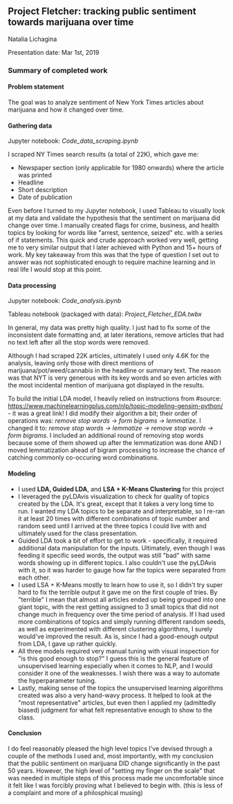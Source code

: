 ## Project Fletcher: tracking public sentiment towards marijuana over time

Natalia Lichagina

Presentation date: Mar 1st, 2019

### Summary of completed work

#### Problem statement

The goal was to analyze sentiment of New York Times articles about marijuana and how it changed over time.

#### Gathering data

Jupyter notebook: *Code_data_scraping.ipynb* 

I scraped NY Times search results (a total of 22K), which gave me:

- Newspaper section (only applicable for 1980 onwards) where the article was printed
- Headline
- Short description
- Date of publication

Even before I turned to my Jupyter notebook, I used Tableau to visually look at my data and validate the hypothesis that the sentiment on marijuana did change over time.  I manually created flags for crime, business, and health topics by looking for words like "arrest, sentence, seized" etc. with a series of if statements.  This quick and crude approach worked very well, getting me to very similar output that I later achieved with Python and 15+ hours of work.  My key takeaway from this was that the type of question I set out to answer was not sophisticated enough to require machine learning and in real life I would stop at this point.

#### Data processing

Jupyter notebook: *Code_analysis.ipynb* 

Tableau notebook (packaged with data): *Project_Fletcher_EDA.twbx*

In general, my data was pretty high quality. I just had to fix some of the inconsistent date formatting and, at later iterations, remove articles that had no text left after all the stop words were removed.

Although I had scraped 22K articles, ultimately I used only 4.6K for the analysis, leaving only those with direct mentions of marijuana/pot/weed/cannabis in the headline or summary text.  The reason was that NYT is very generous with its key words and so even articles with the most incidental mention of marijuana got displayed in the results.

To build the initial LDA model, I heavily relied on instructions from #source: https://www.machinelearningplus.com/nlp/topic-modeling-gensim-python/ - it was a great link! I did modify their algorithm a bit; their order of operations was: *remove stop words -> form bigrams -> lemmatize*.  I changed it to: *remove stop words -> lemmatize -> remove stop words -> form bigrams*.  I included an additional round of removing stop words because some of them showed up after the lemmatization was done AND I moved lemmatization ahead of bigram processing to increase the chance of catching commonly co-occuring word combinations.

#### Modeling

- I used **LDA, Guided LDA**, and **LSA + K-Means Clustering** for this project
- I leveraged the pyLDAvis visualization to check for quality of topics created by the LDA.  It's great, except that it takes a very long time to run. I wanted my LDA topics to be separate and interpretable, so I re-ran it at least 20 times with different combinations of topic number and random seed until I arrived at the three topics I could live with and ultimately used for the class presentation.
- Guided LDA took a bit of effort to get to work - specifically, it required additional data manipulation for the inputs. Ultimately, even though I was feeding it specific seed words, the output was still "bad" with same words showing up in different topics.  I also couldn't use the pyLDAvis with it, so it was harder to gauge how far the topics were separated from each other.
- I used LSA + K-Means mostly to learn how to use it, so I didn't try super hard to fix the terrible output it gave me on the first couple of tries. By "terrible" I mean that almost all articles ended up being grouped into one giant topic, with the rest getting assigned to 3 small topics that did not change much in frequency over the time period of analysis.  If I had used more combinations of topics and simply running different random seeds, as well as experimented with different clustering algorithms, I surely would've improved the result.  As is, since I had a good-enough output from LDA, I gave up rather quickly.
- All three models required very manual tuning with visual inspection for "is this good enough to stop?"  I guess this is the general feature of unsupervised learning especially when it comes to NLP, and I would consider it one of the weaknesses. I wish there was a way to automate the hyperparameter tuning.
- Lastly, making sense of the topics the unsupervised learning algorithms created was also a very hand-wavy process.  It helped to look at the "most representative" articles, but even then I applied my (admittedly biased) judgment for what felt representative enough to show to the class.

#### Conclusion

I do feel reasonably pleased the high level topics I've devised through a couple of the methods I used and, most importantly, with my conclusion that the public sentiment on marijuana DID change significantly in the past 50 years.  However, the high level of "setting my finger on the scale" that was needed in multiple steps of this process made me uncomfortable since it felt like I was forcibly proving what I believed to begin with.  (this is less of a complaint and more of a philosphical musing)
